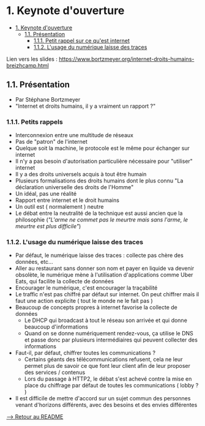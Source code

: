 # 1. Keynote d'ouverture

<!-- TOC -->

- [1. Keynote d'ouverture](#1-keynote-douverture)
  - [1.1. Présentation](#11-présentation)
    - [1.1.1. Petit rappel sur ce qu'est internet](#111-petit-rappel-sur-ce-quest-internet)
    - [1.1.2. L'usage du numérique laisse des traces](#112-lusage-du-numérique-laisse-des-traces)

<!-- /TOC -->

Lien vers les slides : <https://www.bortzmeyer.org/internet-droits-humains-breizhcamp.html>

## 1.1. Présentation

- Par Stéphane Bortzmeyer
- "Internet et droits humains, il y a vraiment un rapport ?"

### 1.1.1. Petits rappels

- Interconnexion entre une multitude de réseaux
- Pas de "patron" de l'internet
- Quelque soit la machine, le protocole est le même pour échanger sur internet
- Il n'y a pas besoin d'autorisation particulière nécessaire pour "utiliser" internet
- Il y a des droits universels acquis à tout être humain
- Plusieurs formalisations des droits humains dont le plus connu "La déclaration universelle des droits de l'Homme"
- Un idéal, pas une réalité
- Rapport entre internet et le droit humains
- Un outil est ( normalement ) neutre
- Le débat entre la neutralité de la technique est aussi ancien que la philosophie (_"L'arme ne commet pas le meurtre mais sans l'arme, le meurtre est plus difficile"_)
  
### 1.1.2. L'usage du numérique laisse des traces

- Par défaut, le numérique laisse des traces : collecte pas chère des données, etc...
- Aller au restaurant sans donner son nom et payer en liquide va devenir obsolète, le numérique mène à l'utilisation d'applications comme Uber Eats, qui facilite la collecte de données
- Encourager le numérique, c'est encourager la traçabilité
- Le traffic n'est pas chiffré par défaut sur internet. On peut chiffrer mais il faut une action explicite ( tout le monde ne le fait pas )
- Beaucoup de concepts propres à internet favorise la collecte de données
  - Le DHCP qui broadcast à tout le réseau son arrivée et qui donne beaucoup d'informations
  - Quand on se donne numériquement rendez-vous, ça utilise le DNS et passe donc par plusieurs intermédiaires qui peuvent collecter des informations
- Faut-il, par défaut, chiffrer toutes les communications ?
  - Certains géants des télécommunications refusent, cela ne leur permet plus de savoir ce que font leur client afin de leur proposer des services / contenus
  - Lors du passage à HTTP2, le débat s'est achevé contre la mise en place du chiffrage par défaut de toutes les communications ( lobby ? )
- Il est difficile de mettre d'accord sur un sujet commun des personnes venant d'horizons différents, avec des besoins et des envies différentes

[--> Retour au README](../README.md)
